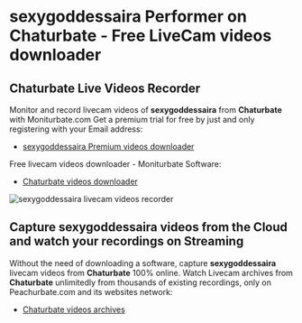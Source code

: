 # sexygoddessaira Performer on Chaturbate - Free LiveCam videos downloader

## Chaturbate Live Videos Recorder

Monitor and record livecam videos of **sexygoddessaira** from **Chaturbate** with Moniturbate.com
Get a premium trial for free by just and only registering with your Email address:
* [sexygoddessaira Premium videos downloader](https://moniturbate.com/request-demo-licence-key.html)

Free livecam videos downloader - Moniturbate Software:
* [Chaturbate videos downloader](https://moniturbate.com/moniturbate-download-software.html)

![sexygoddessaira livecam videos recorder](https://peachurnet.com/templates/moniturbate-software.png)


## Capture sexygoddessaira videos from the Cloud and watch your recordings on Streaming

Without the need of downloading a software, capture **sexygoddessaira** livecam videos from **Chaturbate** 100% online.
Watch Livecam archives from **Chaturbate** unlimitedly from thousands of existing recordings, only on Peachurbate.com and its websites network:
* [Chaturbate videos archives](https://peachurnet.com/)